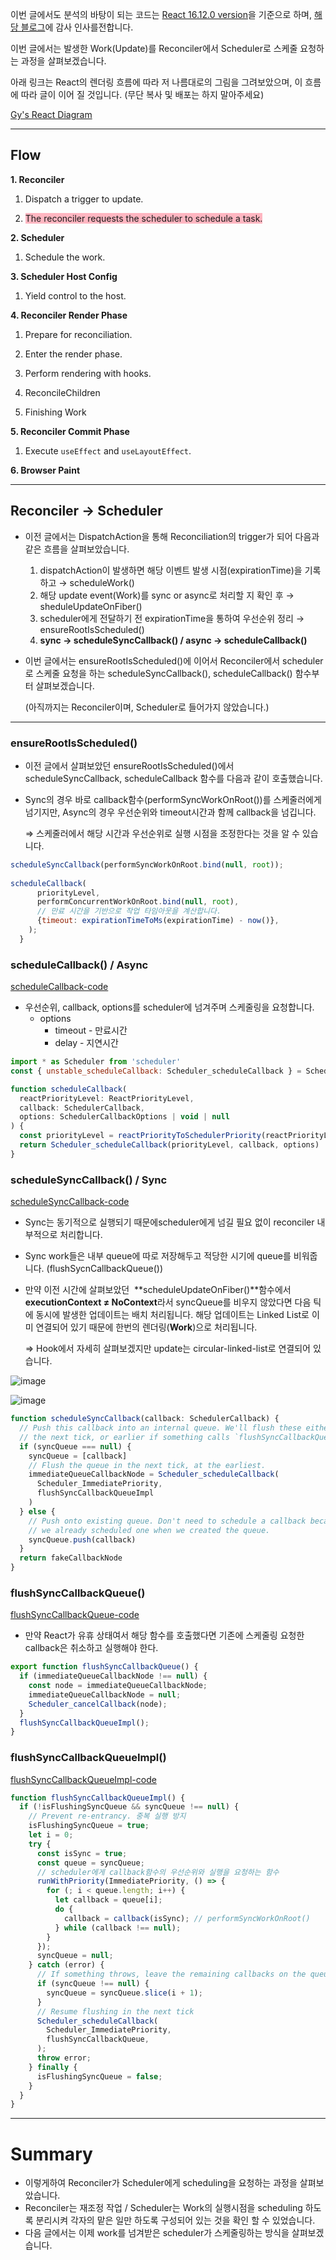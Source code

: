 이번 글에서도 분석의 바탕이 되는 코드는 [React 16.12.0 version](https://github.com/facebook/react/tree/v16.12.0)을 기준으로 하며, [해당 블로그](https://www.notion.so/React-deep-dive-10-f903bf2b3e4248a29dd5402c89ccd591?pvs=21)에 감사 인사를전합니다.

이번 글에서는 발생한 Work(Update)를 Reconciler에서 Scheduler로 스케줄 요청하는 과정을 살펴보겠습니다.

아래 링크는  React의 렌더링 흐름에 따라 저 나름대로의 그림을 그려보았으며, 이 흐름에 따라 글이 이어 질 것입니다. (무단 복사 및 배포는 하지 말아주세요)

<a href="https://excalidraw.com/#json=V0SwRJn2D2oo3pSesIVo5,H-kq_Lc5OnichbquJKzDBw" target="_blank">Gy's React Diagram</a>

---
## Flow

**1. Reconciler**

1) Dispatch a trigger to update.

2) <span style='background-color: #FFB6C1'>The reconciler requests the scheduler to schedule a task.</span>

**2. Scheduler**

1) Schedule the work.

**3. Scheduler Host Config**

1) Yield control to the host.

**4. Reconciler Render Phase**

1) Prepare for reconciliation.

2) Enter the render phase.

3) Perform rendering with hooks.

4) ReconcileChildren

5) Finishing Work

**5. Reconciler Commit Phase**

1) Execute `useEffect` and `useLayoutEffect`.

**6. Browser Paint**

---

## Reconciler → Scheduler

- 이전 글에서는 DispatchAction을 통해 Reconciliation의 trigger가 되어 다음과 같은 흐름을 살펴보았습니다.
    1. dispatchAction이 발생하면 해당 이벤트 발생 시점(expirationTime)을 기록하고 → scheduleWork()
    2. 해당 update event(Work)를 sync or async로 처리할 지 확인 후 → sheduleUpdateOnFiber()
    3. scheduler에게 전달하기 전 expirationTime을 통하여 우선순위 정리 → ensureRootIsScheduled()
    4. **sync → scheduleSyncCallback() / async → scheduleCallback()**
- 이번 글에서는 ensureRootIsScheduled()에 이어서 Reconciler에서 scheduler로 스케줄 요청을 하는 scheduleSyncCallback(), scheduleCallback() 함수부터 살펴보겠습니다.

  (아직까지는 Reconciler이며, Scheduler로 들어가지 않았습니다.)


---

### ensureRootIsScheduled()

- 이전 글에서 살펴보았던 ensureRootIsScheduled()에서 scheduleSyncCallback, scheduleCallback 함수를 다음과 같이 호출했습니다.
- Sync의 경우 바로 callback함수(performSyncWorkOnRoot())를 스케줄러에게 넘기지만, Async의 경우 우선순위와 timeout시간과 함께 callback을 넘깁니다.

  ⇒ 스케줄러에서 해당 시간과 우선순위로 실행 시점을 조정한다는 것을 알 수 있습니다.


```jsx
scheduleSyncCallback(performSyncWorkOnRoot.bind(null, root));
 
scheduleCallback(
      priorityLevel,
      performConcurrentWorkOnRoot.bind(null, root),
      // 만료 시간을 기반으로 작업 타임아웃을 계산합니다. 
      {timeout: expirationTimeToMs(expirationTime) - now()},
    );
  }
```

### scheduleCallback() / Async
[scheduleCallback-code](https://github.com/facebook/react/blob/v16.12.0/packages/react-reconciler/src/SchedulerWithReactIntegration.js#L128)

- 우선순위, callback, options를 scheduler에 넘겨주며 스케줄링을 요청합니다.
    - options
        - timeout - 만료시간
        - delay - 지연시간


```jsx
import * as Scheduler from 'scheduler'
const { unstable_scheduleCallback: Scheduler_scheduleCallback } = Scheduler

function scheduleCallback(
  reactPriorityLevel: ReactPriorityLevel,
  callback: SchedulerCallback,
  options: SchedulerCallbackOptions | void | null
) {
  const priorityLevel = reactPriorityToSchedulerPriority(reactPriorityLevel)
  return Scheduler_scheduleCallback(priorityLevel, callback, options)
}
```

### scheduleSyncCallback() / Sync
[scheduleSyncCallback-code](https://github.com/facebook/react/blob/v16.12.0/packages/react-reconciler/src/SchedulerWithReactIntegration.js#L137)

- Sync는 동기적으로 실행되기 때문에scheduler에게 넘길 필요 없이 reconciler 내부적으로 처리합니다.
- Sync work들은 내부 queue에 따로 저장해두고 적당한 시기에 queue를 비워줍니다. (flushSycnCallbackQueue())
- 만약 이전 시간에 살펴보았던  **scheduleUpdateOnFiber()**함수에서 **executionContext ≠ NoContext**라서 syncQueue를 비우지 않았다면 다음 틱에 동시에 발생한 업데이트는 배치 처리됩니다. 해당 업데이트는 Linked List로 이미 연결되어 있기 때문에 한번의 렌더링(**Work**)으로 처리됩니다.

  ⇒ Hook에서 자세히 살펴보겠지만 update는  circular-linked-list로 연결되어 있습니다.

![image](https://github.com/user-attachments/assets/51da26de-2cfe-458a-9c21-639f31e5a0f0)

![image](https://github.com/user-attachments/assets/553db63f-a509-493b-940e-95db9f3d5021)


```jsx
function scheduleSyncCallback(callback: SchedulerCallback) {
  // Push this callback into an internal queue. We'll flush these either in
  // the next tick, or earlier if something calls `flushSyncCallbackQueue`.
  if (syncQueue === null) {
    syncQueue = [callback]
    // Flush the queue in the next tick, at the earliest.
    immediateQueueCallbackNode = Scheduler_scheduleCallback(
      Scheduler_ImmediatePriority,
      flushSyncCallbackQueueImpl
    )
  } else {
    // Push onto existing queue. Don't need to schedule a callback because
    // we already scheduled one when we created the queue.
    syncQueue.push(callback)
  }
  return fakeCallbackNode 
}
```

### flushSyncCallbackQueue()
[flushSyncCallbackQueue-code](https://github.com/facebook/react/blob/v16.12.0/packages/react-reconciler/src/SchedulerWithReactIntegration.js#L161)

- 만약 React가 유휴 상태여서 해당 함수를 호출했다면  기존에 스케줄링 요청한 callback은 취소하고 실행해야 한다.


```jsx
export function flushSyncCallbackQueue() {
  if (immediateQueueCallbackNode !== null) {
    const node = immediateQueueCallbackNode;
    immediateQueueCallbackNode = null;
    Scheduler_cancelCallback(node);
  }
  flushSyncCallbackQueueImpl();
}
```

### flushSyncCallbackQueueImpl()

[flushSyncCallbackQueueImpl-code](https://github.com/facebook/react/blob/v16.12.0/packages/react-reconciler/src/SchedulerWithReactIntegration.js#L170)

```jsx
function flushSyncCallbackQueueImpl() {
  if (!isFlushingSyncQueue && syncQueue !== null) {
    // Prevent re-entrancy. 중복 실행 방지
    isFlushingSyncQueue = true;
    let i = 0;
    try {
      const isSync = true;
      const queue = syncQueue;
      // scheduler에게 callback함수의 우선순위와 실행을 요청하는 함수
      runWithPriority(ImmediatePriority, () => {
        for (; i < queue.length; i++) {
          let callback = queue[i];
          do {
            callback = callback(isSync); // performSyncWorkOnRoot()
          } while (callback !== null);
        }
      });
      syncQueue = null;
    } catch (error) {
      // If something throws, leave the remaining callbacks on the queue.
      if (syncQueue !== null) {
        syncQueue = syncQueue.slice(i + 1);
      }
      // Resume flushing in the next tick
      Scheduler_scheduleCallback(
        Scheduler_ImmediatePriority,
        flushSyncCallbackQueue,
      );
      throw error;
    } finally {
      isFlushingSyncQueue = false;
    }
  }
}
```

---

# Summary

- 이렇게하여 Reconciler가 Scheduler에게 scheduling을 요청하는 과정을 살펴보았습니다.
- Reconciler는 재조정 작업 / Scheduler는 Work의 실행시점을 scheduling 하도록 분리시켜 각자의 맡은 일만 하도록 구성되어 있는 것을 확인 할 수 있었습니다.
- 다음 글에서는 이제 work를 넘겨받은 scheduler가 스케줄링하는 방식을 살펴보겠습니다.